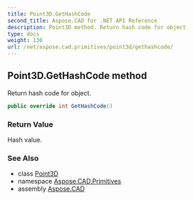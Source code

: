 ```yaml
---
title: Point3D.GetHashCode
second_title: Aspose.CAD for .NET API Reference
description: Point3D method. Return hash code for object
type: docs
weight: 130
url: /net/aspose.cad.primitives/point3d/gethashcode/
---
```

## Point3D.GetHashCode method

Return hash code for object.

```csharp
public override int GetHashCode()
```

### Return Value

Hash value.

### See Also

* class [Point3D](../)
* namespace [Aspose.CAD.Primitives](../../../aspose.cad.primitives/)
* assembly [Aspose.CAD](../../../)


